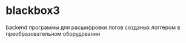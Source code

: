 # blackbox3
backend программы для расшифровки логов 
созданых логгером в преобразовательном оборудовании
